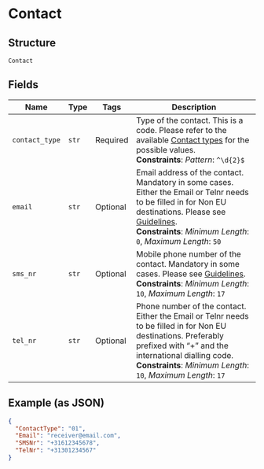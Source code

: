 
# Contact

## Structure

`Contact`

## Fields

| Name | Type | Tags | Description |
|  --- | --- | --- | --- |
| `contact_type` | `str` | Required | Type of the contact. This is a code. Please refer to the available [Contact types](https://developer.postnl.nl/docs/#/http/reference-data/reference-codes/contact-types) for the possible values.<br>**Constraints**: *Pattern*: `^\d{2}$` |
| `email` | `str` | Optional | Email address of the contact. Mandatory in some cases. Either the Email or Telnr needs to be filled in for Non EU destinations. Please see [Guidelines](https://developer.postnl.nl/docs/#/http/api-endpoints/send-track/confirming/guidelines).<br>**Constraints**: *Minimum Length*: `0`, *Maximum Length*: `50` |
| `sms_nr` | `str` | Optional | Mobile phone number of the contact. Mandatory in some cases. Please see [Guidelines](https://developer.postnl.nl/docs/#/http/api-endpoints/send-track/confirming/guidelines).<br>**Constraints**: *Minimum Length*: `10`, *Maximum Length*: `17` |
| `tel_nr` | `str` | Optional | Phone number of the contact. Either the Email or Telnr needs to be filled in for Non EU destinations. Preferably prefixed with “+” and the international dialling code.<br>**Constraints**: *Minimum Length*: `10`, *Maximum Length*: `17` |

## Example (as JSON)

```json
{
  "ContactType": "01",
  "Email": "receiver@email.com",
  "SMSNr": "+31612345678",
  "TelNr": "+31301234567"
}
```

